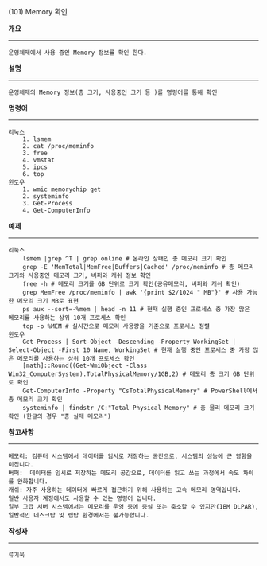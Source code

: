 (101) Memory 확인

**개요**
***
	운영체제에서 사용 중인 Memory 정보를 확인 한다.

**설명**
***
	운영체제의 Memory 정보(총 크기, 사용중인 크기 등 )를 명령어를 통해 확인


**명령어**
***
	리눅스
        1. lsmem
        2. cat /proc/meminfo
        3. free
        4. vmstat
        5. ipcs
        6. top
	윈도우
        1. wmic memorychip get
        2. systeminfo
        3. Get-Process
        4. Get-ComputerInfo


**예제**
***
	리눅스
        lsmem |grep ^T | grep online # 온라인 상태인 총 메모리 크기 확인
        grep -E 'MemTotal|MemFree|Buffers|Cached' /proc/meminfo # 총 메모리 크기와 사용중인 메모리 크기, 버퍼와 캐쉬 정보 확인
        free -h # 메모리 크기를 GB 단위로 크기 확인(공유메모리, 버퍼와 캐쉬 확인)
        grep MemFree /proc/meminfo | awk '{print $2/1024 " MB"}' # 사용 가능한 메모리 크기 MB로 표현
        ps aux --sort=-%mem | head -n 11 # 현재 실행 중인 프로세스 중 가장 많은 메모리를 사용하는 상위 10개 프로세스 확인
        top -o %MEM # 실시간으로 메모리 사용량을 기준으로 프로세스 정렬
	윈도우
        Get-Process | Sort-Object -Descending -Property WorkingSet | Select-Object -First 10 Name, WorkingSet # 현재 실행 중인 프로세스 중 가장 많은 메모리를 사용하는 상위 10개 프로세스 확인
        [math]::Round((Get-WmiObject -Class Win32_ComputerSystem).TotalPhysicalMemory/1GB,2) # 메모리 총 크기 GB 단위로 확인
        Get-ComputerInfo -Property "CsTotalPhysicalMemory" # PowerShell에서 총 메모리 크기 확인
        systeminfo | findstr /C:"Total Physical Memory" # 총 물리 메모리 크기 확인 (한글의 경우 "총 실제 메모리")
		


**참고사항**
***
    메모리: 컴퓨터 시스템에서 데이터를 임시로 저장하는 공간으로, 시스템의 성능에 큰 영향을 미칩니다.
	버퍼:  데이터를 임시로 저장하는 메모리 공간으로, 데이터를 읽고 쓰는 과정에서 속도 차이를 완화합니다.
    캐쉬: 자주 사용하는 데이터에 빠르게 접근하기 위해 사용하는 고속 메모리 영역입니다.
    일반 사용자 계정에서도 사용할 수 있는 명령어 입니다.
	일부 고급 서버 시스템에서는 메모리를 운영 중에 증설 또는 축소할 수 있지만(IBM DLPAR), 일반적인 데스크탑 및 랩탑 환경에서는 불가능합니다.

**작성자**
***
	류기욱
